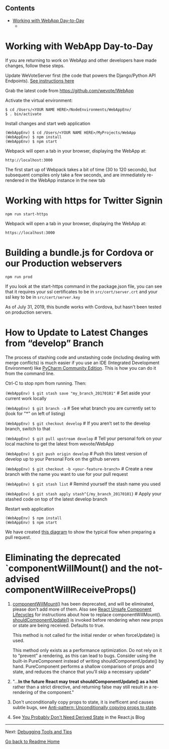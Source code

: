 <!-- START doctoc generated TOC please keep comment here to allow auto update -->
<!-- DON'T EDIT THIS SECTION, INSTEAD RE-RUN doctoc TO UPDATE -->
## Contents

- [Working with WebApp Day-to-Day](#working-with-webapp-day-to-day)
  - [](#)

<!-- END doctoc generated TOC please keep comment here to allow auto update -->

# Working with WebApp Day-to-Day

If you are returning to work on WebApp and other developers have made changes, follow these steps.

Update WeVoteServer first (the code that powers the Django/Python API Endpoints). [See instructions here](https://github.com/wevote/WeVoteServer/blob/master/README_WORKING_WITH_WE_VOTE_SERVER.md)

Grab the latest code from https://github.com/wevote/WebApp

Activate the virtual environment:

    $ cd /Users/<YOUR NAME HERE>/NodeEnvironments/WebAppEnv/
    $ . bin/activate

Install changes and start web application

    (WebAppEnv) $ cd /Users/<YOUR NAME HERE>/MyProjects/WebApp
    (WebAppEnv) $ npm install
    (WebAppEnv) $ npm start

Webpack will open a tab in your browser, displaying the WebApp at:

    http://localhost:3000
    
The first start up of Webpack takes a bit of time (30 to 120 seconds), but subsequent compiles only take a few seconds, and are immediately 
re-rendered in the WebApp instance in the new tab

# Working with https for Twitter Signin

    npm run start-https
    
Webpack will open a tab in your browser, displaying the WebApp at:
    
    https://localhost:3000

# Building a bundle.js for Cordova or our Production webservers

    npm run prod 

If you look at the start-https command in the package.json file, you can see that it requires your ssl certificates
to be in `src/cert/server.crt` and your ssl key to be in `src/cert/server.key`
    
As of July 31, 2019, this bundle works with Cordova, but hasn't been tested on production servers.    

# How to Update to Latest Changes from “develop” Branch

The process of stashing code and unstashing code (including dealing with merge conflicts) is much easier if you use an IDE (Integrated Development Environment) like <a href="https://www.jetbrains.com/pycharm/download/">PyCharm Community Edition</a>. This is how you can do it from the command line.

Ctrl-C to stop npm from running. Then:

`(WebAppEnv) $ git stash save "my_branch_20170101"`  # Set aside your current work locally

`(WebAppEnv) $ git branch -a`  # See what branch you are currently set to (look for "*" on left of listing)

`(WebAppEnv) $ git checkout develop`  # If you aren’t set to the develop branch, switch to that

`(WebAppEnv) $ git pull upstream develop`  # Tell your personal fork on your local machine to get the latest from wevote/WebApp

`(WebAppEnv) $ git push origin develop`  # Push this latest version of develop up to your Personal Fork on the github servers

`(WebAppEnv) $ git checkout -b <your-feature-branch>`  # Create a new branch with the name you want to use for your pull request

`(WebAppEnv) $ git stash list`  # Remind yourself the stash name you used

`(WebAppEnv) $ git stash apply stash^{/my_branch_20170101}`  # Apply your stashed code on top of the latest develop branch

Restart web application

    (WebAppEnv) $ npm install
    (WebAppEnv) $ npm start

We have created <a href="https://docs.google.com/drawings/d/1ED4X3Gpy_UruGDSiO8FjjxQeGOmQqIApguodHDo6-ok/edit">this diagram</a> to show the typical flow when preparing a pull request.

# Eliminating the deprecated `componentWillMount() and the not-advised componentWillReceiveProps() 

1) [componentWillMount()](https://reactjs.org/docs/react-component.html) has been deprecated, and will be eliminated, please don't add more of them.  Also
see [React Unsafe Component Lifecycles](https://fb.me/react-unsafe-component-lifecycles) for instructions about how to
replace componentWillMount().
[shouldComponentUpdate()](https://reactjs.org/docs/react-component.html) is invoked before rendering when new props or state are being received. Defaults to true. 

   This method is not called for the initial render or when forceUpdate() is used.

   This method only exists as a performance optimization. Do not rely on it to “prevent” a rendering, as this can lead to bugs. Consider using the built-in PureComponent instead of writing shouldComponentUpdate() by hand. PureComponent performs a shallow comparison of props and state, and reduces the chance that you’ll skip a necessary update"

2) "...**In the future React may treat shouldComponentUpdate() as a hint** rather than a strict directive, and returning false may still result in a re-rendering of the component."

3) Don't unconditionally copy props to state, it is inefficent and causes subtle bugs, see [Anti-pattern: Unconditionally copying props to state](https://reactjs.org/blog/2018/06/07/you-probably-dont-need-derived-state.html#anti-pattern-unconditionally-copying-props-to-state).

4) See [You Probably Don't Need Derived State](https://reactjs.org/blog/2018/06/07/you-probably-dont-need-derived-state.html#recommendation-fully-uncontrolled-component-with-a-key) in the React.js Blog




---

Next: [Debugging Tools and Tips](DEBUGGING_TOOLS.md)

[Go back to Readme Home](../../README.md)
